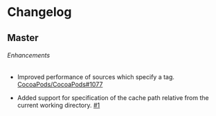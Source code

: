 # Changelog

## Master

###### Enhancements

* Improved performance of sources which specify a tag.
  [CocoaPods/CocoaPods#1077](https://github.com/CocoaPods/CocoaPods/issues/1077)

* Added support for specification of the cache path relative from the current
  working directory.
  [#1](https://github.com/CocoaPods/cocoapods-downloader/issues/1)

<!------------------------------------------------------------------------ ->

